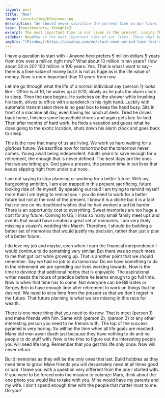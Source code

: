 ```yaml
---
layout: post
title: "Now"
image: /assets/img/blog/now.jpg
description: "We should never sacrifice the current time in our lives for a better tomorrow because now is the most important part of our lives."
tags: [toastmasters, thoughts]
excerpt: The most important time in our lives is the present. Losing this is not worth any future.
sidebar: Now#Now is the most important time of our lives. Those that have ignored now are the ones that suffer. In the mad rush for money we let stuff go. We shouldn't.
imgSrc: "[Pixabay](https://pixabay.com/en/clock-wave-period-time-fear-439147/)"
---
```


I have a question to start with - Anyone here prefers 5 million dollars 5 years from now over a million right now? What about 10 million in ten years? How about 20 in 20? 100 million in 100 years. Yes. That is what I want to say - there is a time value of money but it is not as huge as is the life value of money. Now is more important than 10 years from now.

Let me go through what the life of a normal individual say {person 1} looks like - Office is at 10, he wakes up at 9:10, slowly as he puts the alarm clock to sleep. Then the race begins. He switches on the shower while brushing his teeth, drives to office with a sandwich in his right hand. Luckily with automatic transmission there is no gear box to keep the hand busy. Sits in front of a machine all day, even having his lunch at desk. Tired he drives back home, finishes some household chores and again gets late for bed. Then after months of hard work, he finds a vacation and guess what he does going to the exotic location, shuts down his alarm clock and goes back to sleep.

This is the now that many of us are living. We work so hard waiting for a glorious future. We sacrifice now for tomorrow but the tomorrow never comes. Young await being independent. Adults yearn to save enough for a retirement, the enough that is never defined. The best days are the ones that we are letting go. God gave a present, the present time in out lives that keeps slipping right from under our nose.

I am not saying to stop planning or working for a better future. With my burgeoning ambition, I am also trapped in this present sacrificing, future looking ride of life myself. By speaking out loud I am trying to remind myself more than I am trying to remind you - you do need to work for a better future but not at the cost of the present. I know it is a cliché but it is a fact that no one on his deathbed wishes that he had worked a tad bit harder. There is an opportunity cost to everything. Sweet memories are too huge a cost for any future. Coming to US, I miss so many small family meet ups and events that would have created a great set of memories. I am very likely missing a cousin's wedding this March. Therefore, I should be building a better set of memories that would justify my decision, rather than just a plan of a better future.

I do love my job and maybe, even when I earn the financial independence I would continue to do something very similar. But there was so much more to me that got lost while growing up. That is another point that we should remember. Say we had no job to do tomorrow. Do we have something to do in the retirement we are spending our lives working towards. Now is the time to develop that additional hobby that is enjoyable. The aspirational writer needs the hours of practice before he learns enough to go full time. Now is when that time has to come. Not everyone can be Bill Gates or Sergey Brin to have enough time after retirement to work on things that he desired. We need to slice time from the present so that we don't regret in the future. That future planning is what we are missing in this race for wealth.

There is one more thing that you need to do now. That is meet {person 1} and make friends with him. Same with {person 2}, {person 3} or any other interesting person you need to be friends with. The top of the success pyramid is very boring. So will be the time when all life goals are reached. Many old men await death just because they have nothing to do and no people to do stuff with. Now is the time to figure out the interesting people you will need life long. Remember that you get this life only once. Now will never return.

Build memories as they will be the only ones that last. Build hobbies as they need time to grow. Make friends you will desperately need at all times good or bad. I leave you with a question very different from the one I started with. If you were to be forced onto the mission to colonize Mars, think about the one photo you would like to take with you. Mine would have my parents and my wife. I don't spend enough time with the people that matter most to me. Do you?